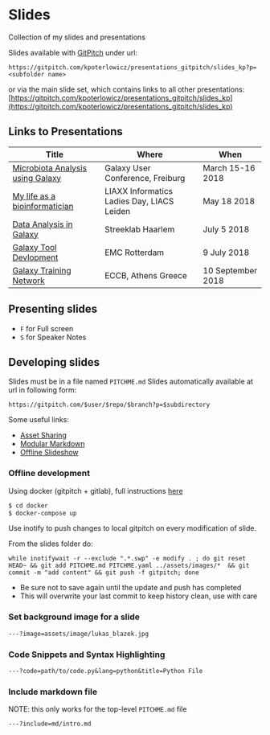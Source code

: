 # Slides

Collection of my slides and presentations

Slides available with [GitPitch](https://gitpitch.com/) under url:

`https://gitpitch.com/kpoterlowicz/presentations_gitpitch/slides_kp?p=<subfolder name>`

or via the main slide set, which contains links to all other presentations: [https://gitpitch.com/kpoterlowicz/presentations_gitpitch/slides_kp](https://gitpitch.com/kpoterlowicz/presentations_gitpitch/slides_kp)

## Links to Presentations

| Title                                                                                                   | Where                                | When             |
|---------------------------------------------------------------------------------------------------------|--------------------------------------|------------------|
|[Microbiota Analysis using Galaxy](https://gitpitch.com/shiltemann/presentations/slides?p=2018-GalaxyEU) | Galaxy User Conference, Freiburg     | March 15-16 2018 |
|[My life as a bioinformatician](https://gitpitch.com/shiltemann/presentations/slides?p=2018-LIACS) | LIAXX Informatics Ladies Day, LIACS Leiden | May 18 2018      |
|[Data Analysis in Galaxy](https://gitpitch.com/shiltemann/presentations/slides?p=2018-StreeklabHaarlem)  | Streeklab Haarlem                    | July 5 2018      |
|[Galaxy Tool Devlopment](https://gitpitch.com/shiltemann/presentations/slides?p=2018-GalaxyDev)          | EMC Rotterdam                        | 9 July 2018      |
|[Galaxy Training Network](https://gitpitch.com/shiltemann/presentations/slides?p=2018-ECCB)              | ECCB, Athens Greece                  | 10 September 2018|

## Presenting slides

- `F` for Full screen
- `S` for Speaker Notes

## Developing slides

Slides must be in a file named `PITCHME.md`
Slides automatically available at url in following form:

`https://gitpitch.com/$user/$repo/$branch?p=$subdirectory`

Some useful links:

- [Asset Sharing](https://github.com/gitpitch/gitpitch/wiki/Asset-Sharing)
- [Modular Markdown](https://github.com/gitpitch/gitpitch/wiki/Modular-Markdown)
- [Offline Slideshow](https://github.com/gitpitch/gitpitch/wiki/Slideshow-Offline)



### Offline development

Using docker (gitpitch + gitlab), full instructions [here](docker/)

```bash
$ cd docker
$ docker-compose up
```

Use inotify to push changes to local gitpitch on every modification of slide.

From the slides folder do:

```
while inotifywait -r --exclude ".*.swp" -e modify . ; do git reset HEAD~ && git add PITCHME.md PITCHME.yaml ../assets/images/*  && git commit -m "add content" && git push -f gitpitch; done
```

- Be sure not to save again until the update and push has completed
- This will overwrite your last commit to keep history clean, use with care


### Set background image for a slide

```md
---?image=assets/image/lukas_blazek.jpg
```

### Code Snippets and Syntax Highlighting

```markdown
---?code=path/to/code.py&lang=python&title=Python File
```

### Include markdown file

NOTE: this only works for the top-level `PITCHME.md` file

```markdown
---?include=md/intro.md
```


